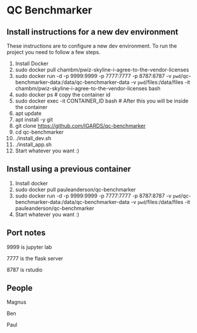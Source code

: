 # QC Benchmarker

## Install instructions for a new dev environment
These instructions are to configure a new dev environment. To run the project you need to follow
a few steps.

1. Install Docker
2. sudo docker pull chambm/pwiz-skyline-i-agree-to-the-vendor-licenses
3. sudo docker run -d -p 9999:9999 -p 7777:7777 -p 8787:8787 -v `pwd`/qc-benchmarker-data:/data/qc-benchmarker-data -v `pwd`/files:/data/files -it chambm/pwiz-skyline-i-agree-to-the-vendor-licenses bash
7. sudo docker ps # copy the container id
4. sudo docker exec -it CONTAINER_ID bash # After this you will be inside the container
4. apt update
4. apt install -y git
4. git clone https://github.com/IGARDS/qc-benchmarker
5. cd qc-benchmarker
6. ./install_dev.sh
7. ./install_app.sh
9. Start whatever you want :)
  
## Install using a previous container
1. Install docker
2. sudo docker pull pauleanderson/qc-benchmarker
3. sudo docker run -d -p 9999:9999 -p 7777:7777 -p 8787:8787 -v `pwd`/qc-benchmarker-data:/data/qc-benchmarker-data -v `pwd`/files:/data/files -it pauleanderson/qc-benchmarker
4. Start whatever you want :)

## Port notes
9999 is jupyter lab

7777 is the flask server

8787 is rstudio

## People
Magnus

Ben

Paul
